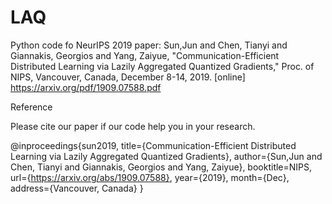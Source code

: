 # LAQ
Python code fo NeurIPS 2019 paper: Sun,Jun and Chen, Tianyi and Giannakis, Georgios and Yang, Zaiyue, "Communication-Efficient Distributed Learning via Lazily Aggregated Quantized Gradients," Proc. of NIPS, Vancouver, Canada, December 8-14, 2019. [online] https://arxiv.org/pdf/1909.07588.pdf

Reference

Please cite our paper if our code help you in your research.

@inproceedings{sun2019,
  title={Communication-Efficient Distributed Learning via Lazily Aggregated Quantized Gradients},
  author={Sun,Jun and Chen, Tianyi and Giannakis, Georgios and Yang, Zaiyue},
  booktitle=NIPS,
  url={https://arxiv.org/abs/1909.07588},
  year={2019},
  month={Dec},
  address={Vancouver, Canada}
}
